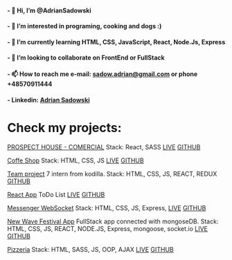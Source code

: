 #### - 👋 Hi, I’m @AdrianSadowski
#### - 👀 I’m interested in programing, cooking and dogs :)
#### - 🌱 I’m currently learning HTML, CSS, JavaScript, React, Node.Js, Express
#### - 💞️ I’m looking to collaborate on FrontEnd or FullStack
#### - 📫 How to reach me e-mail: sadow.adrian@gmail.com or phone +48570911444
#### - Linkedin: [Adrian Sadowski](https://www.linkedin.com/in/adrian-sadowski/)


# Check my projects: 

[PROSPECT HOUSE - COMERCIAL](http://prospecthouse-staging.odev.pl/) Stack: React, SASS [LIVE](http://prospecthouse-staging.odev.pl/) [GITHUB](https://github.com/AdrianSadowski/React-ph_react_page)

[Coffe Shop](https://coffe-adrian-sadowski.herokuapp.com/) Stack: HTML, CSS, JS [LIVE](https://coffe-adrian-sadowski.herokuapp.com/) [GITHUB](https://github.com/AdrianSadowski/solo)

[Team project](https://github.com/AdrianSadowski/TeamProject) 7 intern from kodilla. Stack: HTML, CSS, JS, REACT, REDUX [GITHUB](https://github.com/AdrianSadowski/solo)

[React App](https://react-adrian-sadowski.herokuapp.com/) ToDo List  [LIVE](https://react-adrian-sadowski.herokuapp.com/) [GITHUB](https://github.com/AdrianSadowski/React)

[Messenger WebSocket](https://coffe-adrian-sadowski.herokuapp.com/) Stack: HTML, CSS, JS, Express,  [LIVE](https://coffe-adrian-sadowski.herokuapp.com/) [GITHUB](https://github.com/AdrianSadowski/solo)

[New Wave Festival App](https://server-app-adriansadowski.herokuapp.com/) FullStack app connected with mongoseDB. Stack: HTML, CSS, JS, REACT, NODE.JS, Express, mongoose, socket.io [LIVE](https://server-app-adriansadowski.herokuapp.com/) [GITHUB](https://github.com/AdrianSadowski/express_server_api)

[Pizzeria](https://project-pizzeria-sadodev.herokuapp.com/) Stack: HTML, SASS, JS, OOP, AJAX [LIVE](https://project-pizzeria-sadodev.herokuapp.com/) [GITHUB](https://github.com/AdrianSadowski/project-pizzeria)
